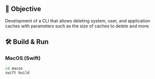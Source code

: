 ## 🚀 Objective

Development of a CLI that allows deleting system, user, and application caches with parameters such as the size of caches to delete and more.

## 🛠️ Build & Run

### MacOS (Swift)

```bash
cd macos
swift build
```

